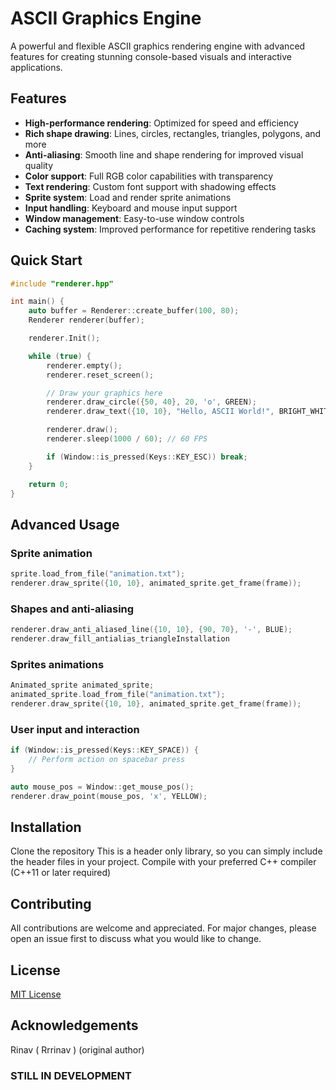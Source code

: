 # ASCII Graphics Engine

A powerful and flexible ASCII graphics rendering engine with advanced features for creating stunning console-based visuals and interactive applications.

## Features

- **High-performance rendering**: Optimized for speed and efficiency
- **Rich shape drawing**: Lines, circles, rectangles, triangles, polygons, and more
- **Anti-aliasing**: Smooth line and shape rendering for improved visual quality
- **Color support**: Full RGB color capabilities with transparency
- **Text rendering**: Custom font support with shadowing effects
- **Sprite system**: Load and render sprite animations
- **Input handling**: Keyboard and mouse input support
- **Window management**: Easy-to-use window controls
- **Caching system**: Improved performance for repetitive rendering tasks

## Quick Start

```cpp
#include "renderer.hpp"

int main() {
    auto buffer = Renderer::create_buffer(100, 80);
    Renderer renderer(buffer);

    renderer.Init();

    while (true) {
        renderer.empty();
        renderer.reset_screen();

        // Draw your graphics here
        renderer.draw_circle({50, 40}, 20, 'o', GREEN);
        renderer.draw_text({10, 10}, "Hello, ASCII World!", BRIGHT_WHITE);

        renderer.draw();
        renderer.sleep(1000 / 60); // 60 FPS

        if (Window::is_pressed(Keys::KEY_ESC)) break;
    }

    return 0;
}
```

## Advanced Usage

### Sprite animation

```cpp
sprite.load_from_file("animation.txt");
renderer.draw_sprite({10, 10}, animated_sprite.get_frame(frame));
```

### Shapes and anti-aliasing

```cpp
renderer.draw_anti_aliased_line({10, 10}, {90, 70}, '-', BLUE);
renderer.draw_fill_antialias_triangleInstallation
```

### Sprites animations

```cpp
Animated_sprite animated_sprite;
animated_sprite.load_from_file("animation.txt");
renderer.draw_sprite({10, 10}, animated_sprite.get_frame(frame));
```

### User input and interaction

```cpp
if (Window::is_pressed(Keys::KEY_SPACE)) {
    // Perform action on spacebar press
}

auto mouse_pos = Window::get_mouse_pos();
renderer.draw_point(mouse_pos, 'x', YELLOW);
```

## Installation

Clone the repository
This is a header only library, so you can simply include the header files in your project.
Compile with your preferred C++ compiler (C++11 or later required)

## Contributing

All contributions are welcome and appreciated. For major changes, please open an issue first to discuss what you would like to change.

## License

[MIT License](https://choosealicense.com/licenses/mit/)

## Acknowledgements

Rinav ( Rrrinav ) (original author)

### STILL IN DEVELOPMENT
